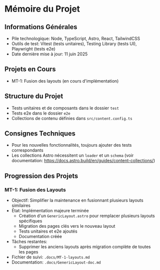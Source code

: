 # Mémoire du Projet

## Informations Générales
- Pile technologique: Node, TypeScript, Astro, React, TailwindCSS
- Outils de test: Vitest (tests unitaires), Testing Library (tests UI), Playwright (tests e2e)
- Date dernière mise à jour: 11 juin 2025

## Projets en Cours
- MT-1: Fusion des layouts (en cours d'implémentation)

## Structure du Projet
- Tests unitaires et de composants dans le dossier `test`
- Tests e2e dans le dossier `e2e`
- Collections de contenu définies dans `src/content.config.ts`

## Consignes Techniques
- Pour les nouvelles fonctionnalités, toujours ajouter des tests correspondants
- Les collections Astro nécessitent un `loader` et un `schema` (voir documentation: https://docs.astro.build/en/guides/content-collections/)

## Progression des Projets

### MT-1: Fusion des Layouts
- Objectif: Simplifier la maintenance en fusionnant plusieurs layouts similaires
- État: Implémentation majeure terminée
  - Création d'un `GenericLayout.astro` pour remplacer plusieurs layouts spécifiques
  - Migration des pages clés vers le nouveau layout
  - Tests unitaires et e2e ajoutés
  - Documentation créée
- Tâches restantes: 
  - Supprimer les anciens layouts après migration complète de toutes les pages
- Fichier de suivi: `.docs/MT-1-layouts.md`
- Documentation: `.docs/GenericLayout-doc.md`
